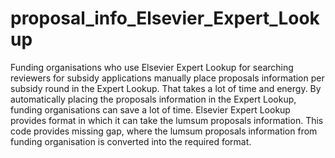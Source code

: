 # proposal_info_Elsevier_Expert_Lookup
Funding organisations who use Elsevier Expert Lookup for searching reviewers for subsidy applications manually place proposals information per subsidy round in the Expert Lookup. That takes a lot of time and energy. By automatically placing the proposals information in the Expert Lookup, funding organisations can save a lot of time. Elsevier Expert Lookup provides format in which it can take the lumsum proposals information. This code provides missing gap, where the lumsum proposals information from funding organisation is converted into the required format.
